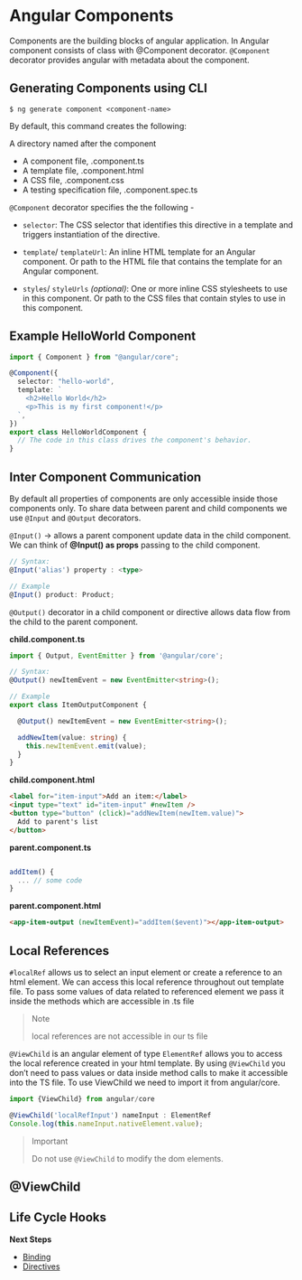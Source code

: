 # Angular Components

Components are the building blocks of angular application. In Angular component consists of class with @Component decorator. `@Component` decorator provides angular with metadata about the component.

## Generating Components using CLI

```
$ ng generate component <component-name>
```

By default, this command creates the following:

A directory named after the component

- A component file, <component-name>.component.ts
- A template file, <component-name>.component.html
- A CSS file, <component-name>.component.css
- A testing specification file, <component-name>.component.spec.ts

`@Component` decorator specifies the the following -

- `selector`: The CSS selector that identifies this directive in a template and triggers instantiation of the directive.

- `template`/ `templateUrl`: An inline HTML template for an Angular component. Or path to the HTML file that contains the template for an Angular component.

- `styles`/ `styleUrls` _(optional)_: One or more inline CSS stylesheets to use in this component. Or path to the CSS files that contain styles to use in this component.

## Example HelloWorld Component

```typescript
import { Component } from "@angular/core";

@Component({
  selector: "hello-world",
  template: `
    <h2>Hello World</h2>
    <p>This is my first component!</p>
  `,
})
export class HelloWorldComponent {
  // The code in this class drives the component's behavior.
}
```

## Inter Component Communication

By default all properties of components are only accessible inside those components only. To share data between parent and child components we use `@Input` and `@Output` decorators.

`@Input()` -> allows a parent component update data in the child component. We can think of **@Input() as props** passing to the child component.

```typescript
// Syntax:
@Input('alias') property : <type>

// Example
@Input() product: Product;
```

`@Output()` decorator in a child component or directive allows data flow from the child to the parent component.

**child.component.ts**

```typescript
import { Output, EventEmitter } from '@angular/core';

// Syntax:
@Output() newItemEvent = new EventEmitter<string>();

// Example
export class ItemOutputComponent {

  @Output() newItemEvent = new EventEmitter<string>();

  addNewItem(value: string) {
    this.newItemEvent.emit(value);
  }
}

```

**child.component.html**

```html
<label for="item-input">Add an item:</label>
<input type="text" id="item-input" #newItem />
<button type="button" (click)="addNewItem(newItem.value)">
  Add to parent's list
</button>
```

**parent.component.ts**

```typescript

addItem() {
  ... // some code
}

```

**parent.component.html**

```html
<app-item-output (newItemEvent)="addItem($event)"></app-item-output>
```

## Local References

`#localRef` allows us to select an input element or create a reference to an html element. We can access this local reference throughout out template file. To pass some values of data related to referenced element we pass it inside the methods which are accessible in .ts file

> Note
>
> local references are not accessible in our ts file

`@ViewChild` is an angular element of type `ElementRef` allows you to access the local reference created in your html template. By using `@ViewChild` you don’t need to pass values or data inside method calls to make it accessible into the TS file. To use ViewChild we need to import it from angular/core.

```typescript
import {ViewChild} from angular/core

@ViewChild('localRefInput') nameInput : ElementRef
Console.log(this.nameInput.nativeElement.value);
```

> Important
>
> Do not use `@ViewChild` to modify the dom elements.


## @ViewChild


## Life Cycle Hooks


**Next Steps**
* [Binding](Binding.md#angular-component-template-bindings)
* [Directives](Directives.md#angular-directives)
